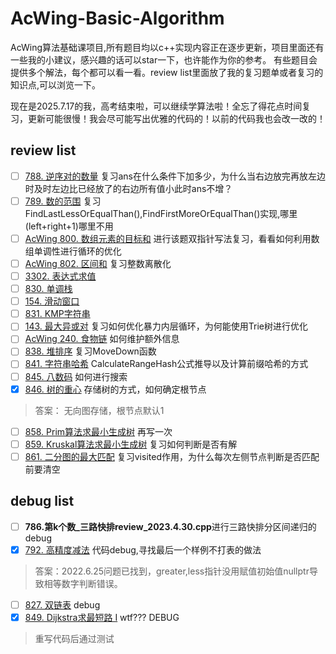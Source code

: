 # AcWing-Basic-Algorithm

AcWing算法基础课项目,所有题目均以c++实现内容正在逐步更新，项目里面还有一些我的小建议，感兴趣的话可以star一下，也许能作为你的参考。
有些题目会提供多个解法，每个都可以看一看。review list里面放了我的复习题单或者复习的知识点,可以浏览一下。

现在是2025.7.17的我，高考结束啦，可以继续学算法啦！全忘了得花点时间复习，更新可能很慢！我会尽可能写出优雅的代码的！以前的代码我也会改一改的！

## review list

- [ ] [788. 逆序对的数量](https://www.acwing.com/problem/content/790/)
  复习ans在什么条件下加多少，为什么当右边放完再放左边时及时左边比已经放了的右边所有值小此时ans不增？
- [ ] [789. 数的范围](https://www.acwing.com/problem/content/description/791/)
  复习FindLastLessOrEqualThan(),FindFirstMoreOrEqualThan()实现,哪里(left+right+1)哪里不用
- [ ] [AcWing 800. 数组元素的目标和](https://www.acwing.com/problem/content/802/)
  进行该题双指针写法复习，看看如何利用数组单调性进行循环的优化
- [ ] [AcWing 802. 区间和](https://www.acwing.com/problem/content/804/)
  复习整数离散化
- [ ] [3302. 表达式求值](https://www.acwing.com/problem/content/3305/)
- [ ] [830. 单调栈](https://www.acwing.com/problem/content/832/)
- [ ] [154. 滑动窗口](https://www.acwing.com/problem/content/156/)
- [ ] [831. KMP字符串](https://www.acwing.com/problem/content/833/)
- [ ] [143. 最大异或对](https://www.acwing.com/problem/content/145/)
  复习如何优化暴力内层循环，为何能使用Trie树进行优化
- [ ] [AcWing 240. 食物链](https://www.acwing.com/problem/content/242/)
  如何维护额外信息
- [ ] [838. 堆排序](https://www.acwing.com/problem/content/840/)
  复习MoveDown函数
- [ ] [841. 字符串哈希](https://www.acwing.com/problem/content/843/)
  CalculateRangeHash公式推导以及计算前缀哈希的方式
- [ ] [845. 八数码](https://www.acwing.com/problem/content/847/)
  如何进行搜索
- [X] [846. 树的重心](https://www.acwing.com/problem/content/848/)
  存储树的方式，如何确定根节点

> 答案： 无向图存储，根节点默认1

- [ ] [858. Prim算法求最小生成树](https://www.acwing.com/problem/content/860/)
  再写一次
- [ ] [859. Kruskal算法求最小生成树](https://www.acwing.com/problem/content/861/)
  复习如何判断是否有解
- [ ] [861. 二分图的最大匹配](https://www.acwing.com/problem/content/863/)
  复习visited作用，为什么每次左侧节点判断是否匹配前要清空

## debug list

- [ ] **786.第k个数_三路快排review_2023.4.30.cpp**进行三路快排分区间递归的debug
- [X] [792. 高精度减法](https://www.acwing.com/problem/content/794/)
  代码debug,寻找最后一个样例不打表的做法

> 答案：2022.6.25问题已找到，greater,less指针没用赋值初始值nullptr导致相等数字判断错误。

- [ ] [827. 双链表](https://www.acwing.com/problem/content/829/)
  debug
- [X] [849. Dijkstra求最短路 I](https://www.acwing.com/problem/content/851/)
  wtf??? DEBUG

> 重写代码后通过测试
